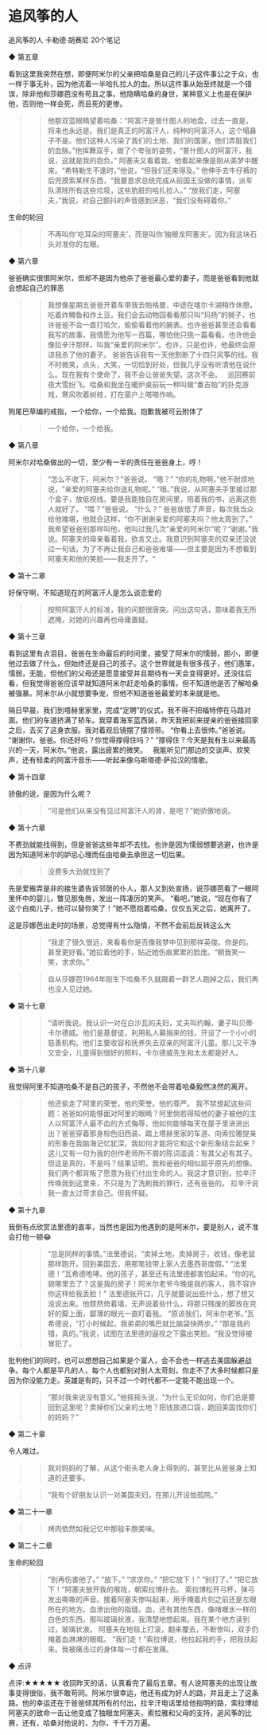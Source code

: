 # 追风筝的人

追风筝的人
卡勒德·胡赛尼
20个笔记


◆ 第五章

看到这里我突然在想，即便阿米尔的父亲把哈桑是自己的儿子这件事公之于众，也一样于事无补，因为他流着一半哈扎拉人的血。所以这件事从始至终就是一个错误，除非他和莎娜芭没有苟且之事。他隐瞒哈桑的身世，某种意义上也是在保护他，否则他一样会死，而且死的更惨。
>> 他那双蓝眼睛望着哈桑：“阿富汗是普什图人的地盘，过去一直是，将来也永远是。我们是真正的阿富汗人，纯种的阿富汗人，这个塌鼻子不是。他们这种人污染了我们的土地、我们的国家，他们弄脏我们的血脉。”他挥舞双手，做了个夸张的姿势，“普什图人的阿富汗，我说，这就是我的抱负。”
阿塞夫又看着我，他看起来像是刚从美梦中醒来。“希特勒生不逢时，”他说，“但我们还来得及。”
他伸手去牛仔裤的后兜摸索某样东西，“我要恳求总统完成从前国王没做的事情，派军队清除所有这些垃圾，这些肮脏的哈扎拉人。”
“放我们走，阿塞夫，”我说，对自己颤抖的声音感到厌恶，“我们没有碍着你。”

生命的轮回
>> 不再叫你‘吃耳朵的阿塞夫’，而是叫你‘独眼龙阿塞夫’。因为我这块石头对准你的左眼。


◆ 第六章

爸爸确实很恨阿米尔，但却不是因为他杀了爸爸最心爱的妻子，而是爸爸看到他就会想起自己的罪恶
>> 我想像星期五爸爸开着车带我去帕格曼，中途在喀尔卡湖稍作休憩，吃着炸鳟鱼和炸土豆。我们会去动物园看看那只叫“玛扬”的狮子，也许爸爸不会一直打哈欠，偷偷看着他的腕表。也许爸爸甚至还会看看我写的故事，我情愿为他写一百篇，哪怕他只挑一篇看看。也许他会像拉辛汗那样，叫我“亲爱的阿米尔”。也许，只是也许，他最终会原谅我杀了他的妻子。
爸爸告诉我有一天他割断了十四只风筝的线。我不时微笑，点头，大笑，一切恰到好处，但我几乎没有听清他在说什么。现在我有个使命了，我不会让爸爸失望。这次不会。
 
巡回赛前夜大雪纷飞。哈桑和我坐在暖炉桌前玩一种叫做“番吉帕”的扑克游戏，寒风吹着树枝，打在窗户上嗒嗒作响。

狗尾巴草编的戒指，一个给你，一个给我。抱歉我被可云附体了
>> 一个给你，一个给我。


◆ 第八章

阿米尔对哈桑做出的一切，至少有一半的责任在爸爸身上，哼！
>> “怎么不收下，阿米尔？”爸爸说。
“嗯？”
“你的礼物啊，”他不耐烦地说，“亲爱的阿塞夫给你送礼物呢。”
“哦。”我说，从阿塞夫手里接过那个盒子，放低视线。要是我能独自在房间里，陪着我的书，远离这些人就好了。
“喂？”爸爸说。
“什么？”
爸爸放低了声音，每次我当众给他难堪，他就会这样，“你不谢谢亲爱的阿塞夫吗？他太周到了。”
我希望爸爸别那样叫他，他叫过我几次“亲爱的阿米尔”呢？“谢谢。”我说。阿塞夫的母亲看着我，欲言又止。我意识到阿塞夫的双亲还没说过一句话。为了不再让我自己和爸爸难堪——但主要是因为不想看到阿塞夫和他的笑脸——我走开了。“


◆ 第十二章

好保守啊，不知道现在的阿富汗人是怎么谈恋爱的
>> 按照阿富汗人的标准，我的问题很唐突。问出这句话，意味着我无所遮掩，对她的兴趣再也毋庸置疑。


◆ 第十三章

看到这里有点泪目，爸爸在生命最后的时间里，接受了阿米尔的懦弱，胆小，即便他过去做了什么，但始终还是自己的孩子。这个世界就是有很多孩子，他们愚笨，懦弱，无能，但他们的父母还是愿意接受并且期待有一天会变得更好。还没往后看，但我觉得爸爸应该早就知道阿米尔赶走哈桑的事情，但不知道他是否了解哈桑被强暴。阿米尔从小就想要争宠，但他不知道爸爸最爱的本来就是他。
>> 
隔日早晨，我们到塔赫里家里，完成“定聘”的仪式，我不得不把福特停在马路对面。他们的车道挤满了轿车。我穿着海军蓝西装，昨天我把前来提亲的爸爸接回家之后，去买了这身衣服。我对着观后镜摆了摆领带。
“你看上去很帅。”爸爸说。
“谢谢你，爸爸。你还好吗？你觉得撑得住吗？”
“撑得住？今天是我有生以来最高兴的一天，阿米尔。”他说，露出疲累的微笑。
 
我能听见门那边的交谈声、欢笑声，还有轻柔的阿富汗音乐——听起来像乌斯塔德·萨拉汉的情歌。


◆ 第十四章

骄傲的说，是因为什么呢？
>> “可是他们从来没有见过阿富汗人的肾，是吧？”她骄傲地说。


◆ 第十六章

不费劲就能找得到，但是爸爸这些年却不去找。也许是因为懦弱想要逃避，也许是因为知道阿米尔的妒忌心理而任由哈桑去承担这一切后果。
>> 没费多大劲就找到了

先是爱搬弄是非的接生婆告诉邻居的仆人，那人又到处宣扬，说莎娜芭看了一眼阿里怀中的婴儿，瞥见那兔唇，发出一阵凄厉的笑声。
“看吧，”她说，“现在你有了这个白痴儿子，他可以替你笑了！”她不愿抱着哈桑，仅仅五天之后，她离开了。

这是莎娜芭出走时的场景，总觉得有什么隐情，不然不会前后反转这么大
>> “我走了很久很远，来看看你是否像我梦中见到那样英俊。你是的。甚至更好看。”她拉着他的手，贴近她伤痕累累的脸庞。“朝我笑一笑，求求你。”

>> 自从莎娜芭1964年刚生下哈桑不久就跟着一群艺人跑掉之后，我们再也没人见过她。


◆ 第十七章

>> “请听我说。我认识一对在白沙瓦的夫妇，丈夫叫约翰，妻子叫贝蒂·卡尔德威。他们是基督徒，利用私人募捐来的钱，开设了一个小小的慈善机构。他们主要收容和抚养失去双亲的阿富汗儿童。那儿又干净又安全，儿童得到很好的照料，卡尔德威先生和太太都是好人。


◆ 第十八章

我觉得阿里不知道哈桑不是自己的孩子，不然他不会带着哈桑毅然决然的离开。
>> 他还偷走了阿里的荣誉。他的荣誉。他的尊严。
我不禁想起这些问题：爸爸如何能够面对阿里的眼睛？阿里倘若得知他的妻子被他的主人以阿富汗人最不齿的方式侮辱，他如何能够每天在屋子里进进出出？爸爸穿着那身棕色旧西装、踏上塔赫里家的车道、向索拉雅提亲的形象在我脑海记忆犹深，我如何才能将它和这个新形象结合起来？
这儿又有一句为我的创作老师所不屑的陈词滥调：有其父必有其子。但这是真的，不是吗？结果证明，我和爸爸的相似超乎原先的想像。我们两个都背叛了愿意为我们付出生命的人。我这才意识到，拉辛汗传唤我到这里来，不只是为了洗刷我的罪行，还有爸爸的。
拉辛汗说我一直太过苛求自己。但我怀疑。


◆ 第十九章

我倒有点欣赏法里德的直率，当然也是因为他遇到的是阿米尔，要是别人，说不准会打他一顿😂
>> “总是同样的事情。”法里德说，“卖掉土地，卖掉房子，收钱，像老鼠那样跑开。回到美国去，用那笔钱带上家人去墨西哥度假。”
“法里德！”瓦希德咆哮。他的孩子，甚至还有法里德都害怕起来。“你的礼貌哪里去了？这是我的房子！阿米尔老爷今晚是我的客人，我不容许你这样给我丢脸！”
法里德张开口，几乎就要说出些什么，想了想又没说出来。他颓然倚着墙，无声说着些什么，将那只残废的脚放在完好的脚上面，鄙薄的眼光一直盯着我。
“原谅我们，阿米尔老爷。”瓦希德说，“打小时候起，我弟弟的嘴巴就比脑袋快两步。”
“那是我的错，真的。”我说，试图在法里德的逼视之下露出笑脸。“我没觉得被冒犯了。

批判他们的同时，也可以想想自己如果是个富人，会不会也一样逃去美国躲避战争。每个人都是平凡的人，每个人也都别对别人太苛刻，你走不了大多时候都只是因为你没能力走。英雄是有的，只不过一个时代都不一定能不能出现一个。
>> “那对我来说没有意义。”他摇摇头说，“为什么无论如何，你们总是要回到这里呢？卖掉你们父亲的土地？把钱放进口袋，跑回美国找你们的妈妈？”


◆ 第二十章

令人难过。
>> 我对妈妈的了解，从这个街头老人身上得到的，甚至比从爸爸身上知道的还要多。

>> “我有个好朋友认识一对美国夫妇，在那儿开设恤孤院。”


◆ 第二十一章

>> 烤肉依然如我记忆中那般丰腴美味。


◆ 第二十二章

生命的轮回
>> “别再伤害他了。”
“放下。”
“求求你。”
“把它放下！”
“别打了。”
“把它放下！”阿塞夫放开我的喉咙，朝索拉博扑去。
索拉博松开弓杯，弹弓发出嘶嘶的声音。接着阿塞夫惨叫起来，用手掩着片刻之前还是左眼所在的地方。血渗出他的指缝。血，还有其他东西，像啫喱水一样的白色的东西。那叫玻璃状液，我清楚地想起来。我在某个地方读到过，玻璃状液。
阿塞夫在地毯上打滚，翻来覆去，不断惨叫，双手仍掩着血淋淋的眼眶。
“我们走！”索拉博说，他拉起我的手，把我扶起来。我被痛击过的身体每一寸都在发痛。


◆ 点评

点评:★★★★★
收回昨天的话，认真看完了最后五章。有人说阿塞夫的出现让故事变得很俗，我不敢苟同。阿米尔很幸运，他还有成为好人的路，并且走上了这条路。他的幸运还在于爸爸倾其所有的付出，拉辛汗电话里给他指明的路，索拉博给阿塞夫的致命一击让他变成了独眼龙阿塞夫，索拉雅和父母的支持，追风筝的比赛，还有，哈桑对他说的，为你，千千万万遍。


